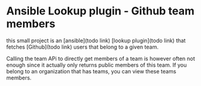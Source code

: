# Ansible Lookup plugin - Github team members

this small project is an [ansible](todo link) [lookup plugin](todo link) that
fetches [Github](todo link) users that belong to a given team.

Calling the team APi to directly get members of a team is however often not 
enough since it actually only returns public members of this team. If you 
belong to an organization that has teams, you can view these teams members.
